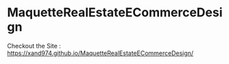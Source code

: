 # MaquetteRealEstateECommerceDesign

Checkout the Site : https://xand974.github.io/MaquetteRealEstateECommerceDesign/

